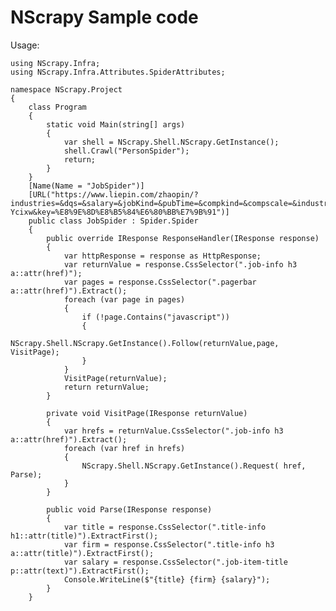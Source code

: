 # NScrapy Sample code
Usage:

    using NScrapy.Infra;
    using NScrapy.Infra.Attributes.SpiderAttributes;

    namespace NScrapy.Project
    {
        class Program
        {
            static void Main(string[] args)
            {
                var shell = NScrapy.Shell.NScrapy.GetInstance();
                shell.Crawl("PersonSpider");
                return;
            }
        }
        [Name(Name = "JobSpider")]
        [URL("https://www.liepin.com/zhaopin/?industries=&dqs=&salary=&jobKind=&pubTime=&compkind=&compscale=&industryType=&searchType=1&clean_condition=&isAnalysis=&init=1&sortFlag=15&flushckid=0&fromSearchBtn=1&headckid=1773084a3c558acd&d_headId=4999cfe588ed1ed20f0a479b74934008&d_ckId=4999cfe588ed1ed20f0a479b74934008&d_sfrom=search_fp_nvbar&d_curPage=0&d_pageSize=40&siTag=1B2M2Y8AsgTpgAmY7PhCfg~fA9rXquZc5IkJpXC-Ycixw&key=%E8%9E%8D%E8%B5%84%E6%80%BB%E7%9B%91")]
        public class JobSpider : Spider.Spider
        {
            public override IResponse ResponseHandler(IResponse response)
            {
                var httpResponse = response as HttpResponse;
                var returnValue = response.CssSelector(".job-info h3 a::attr(href)");            
                var pages = response.CssSelector(".pagerbar a::attr(href)").Extract();
                foreach (var page in pages)
                {
                    if (!page.Contains("javascript"))
                    {
                        NScrapy.Shell.NScrapy.GetInstance().Follow(returnValue,page, VisitPage);
                    }
                }
                VisitPage(returnValue);
                return returnValue;
            }

            private void VisitPage(IResponse returnValue)
            {
                var hrefs = returnValue.CssSelector(".job-info h3 a::attr(href)").Extract();
                foreach (var href in hrefs)
                {
                    NScrapy.Shell.NScrapy.GetInstance().Request( href, Parse);
                }
            }

            public void Parse(IResponse response)
            {
                var title = response.CssSelector(".title-info h1::attr(title)").ExtractFirst();
                var firm = response.CssSelector(".title-info h3 a::attr(title)").ExtractFirst();
                var salary = response.CssSelector(".job-item-title p::attr(text)").ExtractFirst();
                Console.WriteLine($"{title} {firm} {salary}");
            }
        }
